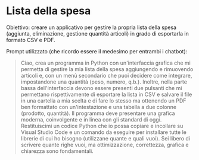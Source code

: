 # Lista della spesa
Obiettivo: creare un applicativo per gestire la propria lista della spesa (aggiunta, eliminazione, gestione quantità articoli) in grado di esportarla in formato CSV e PDF.

Prompt utilizzato (che ricordo essere il medesimo per entrambi i chatbot):
> Ciao, crea un programma in Python con un'interfaccia grafica che mi permetta di gestire la mia lista della spesa aggiungendo e rimuovendo articoli e, con un menù secondario che puoi decidere come integrare, impostandone una quantità (peso, numero, q.b.). Inoltre, nella parte bassa dell'interfaccia devono essere presenti due pulsanti che mi permettano rispettivamente di esportare la lista in CSV e salvare il file in una cartella a mia scelta e di fare lo stesso ma ottenendo un PDF ben formattato con un'intestazione e una tabella a due colonne (prodotto, quantità). Il programma deve presentare una grafica moderna, coinvolgente e in linea con gli standard di oggi. Restituiscimi un codice Python che io possa copiare e incollare su Visual Studio Code e un comando da eseguire per installare tutte le librerie di cui ho bisogno (utilizzane quante e quali vuoi). Sei libero di scrivere quante righe vuoi, ma ottimizzazione, correttezza, grafica e chiarezza sono fondamentali.

